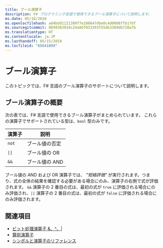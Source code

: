 ```yaml
---
title: ブール演算子
description: F# プログラミング言語で使用できるブール演算子について説明します。
ms.date: 05/16/2016
ms.openlocfilehash: ad4bdd1121389f7e280647dbe0c4d0098ffb17df
ms.sourcegitcommit: 8699383914c24a0df033393f55db3369db728a7b
ms.translationtype: HT
ms.contentlocale: ja-JP
ms.lasthandoff: 05/15/2019
ms.locfileid: "65641899"
---
```

# <a name="boolean-operators"></a>ブール演算子

このトピックでは、F# 言語のブール演算子のサポートについて説明します。

## <a name="summary-of-boolean-operators"></a>ブール演算子の概要

次の表では、F# 言語で使用できるブール演算子がまとめられています。 これらの演算子でサポートされている型は、`bool` 型のみです。

|演算子|説明|
|--------|-----------|
|`not`|ブール値の否定|
|<code>&#124;&#124;</code>|ブール値の OR|
|`&&`|ブール値の AND|

ブール値の AND および OR 演算子では、 *"短絡評価"* が実行されます。つまり、式の全体の結果を確認する必要がある場合にのみ、演算子の右側で式が評価されます。 `&&` 演算子の 2 番目の式は、最初の式が `true` に評価される場合にのみ評価され、`||` 演算子の 2 番目の式は、最初の式が `false` に評価される場合にのみ評価されます。

## <a name="see-also"></a>関連項目

- [ビット処理演算子 &、^、&#124;](bitwise-operators.md)
- [算術演算子](arithmetic-operators.md)
- [シンボルと演算子のリファレンス](index.md)
